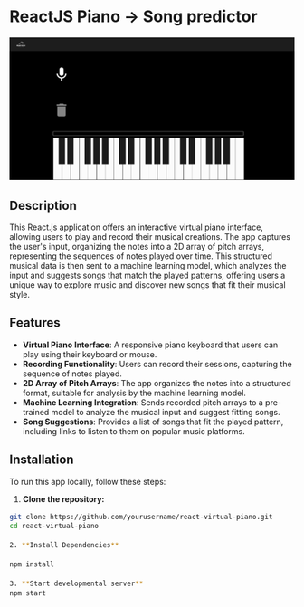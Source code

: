 # ReactJS Piano -> Song predictor
![Piano image](/public/melodypiano.png)

## Description

This React.js application offers an interactive virtual piano interface, allowing users to play and record their musical creations. The app captures the user's input, organizing the notes into a 2D array of pitch arrays, representing the sequences of notes played over time. This structured musical data is then sent to a machine learning model, which analyzes the input and suggests songs that match the played patterns, offering users a unique way to explore music and discover new songs that fit their musical style.

## Features

- **Virtual Piano Interface**: A responsive piano keyboard that users can play using their keyboard or mouse.
- **Recording Functionality**: Users can record their sessions, capturing the sequence of notes played.
- **2D Array of Pitch Arrays**: The app organizes the notes into a structured format, suitable for analysis by the machine learning model.
- **Machine Learning Integration**: Sends recorded pitch arrays to a pre-trained model to analyze the musical input and suggest fitting songs.
- **Song Suggestions**: Provides a list of songs that fit the played pattern, including links to listen to them on popular music platforms.

## Installation

To run this app locally, follow these steps:

1. **Clone the repository:**

```bash
git clone https://github.com/yourusername/react-virtual-piano.git
cd react-virtual-piano

2. **Install Dependencies**

npm install

3. **Start developmental server**
npm start
